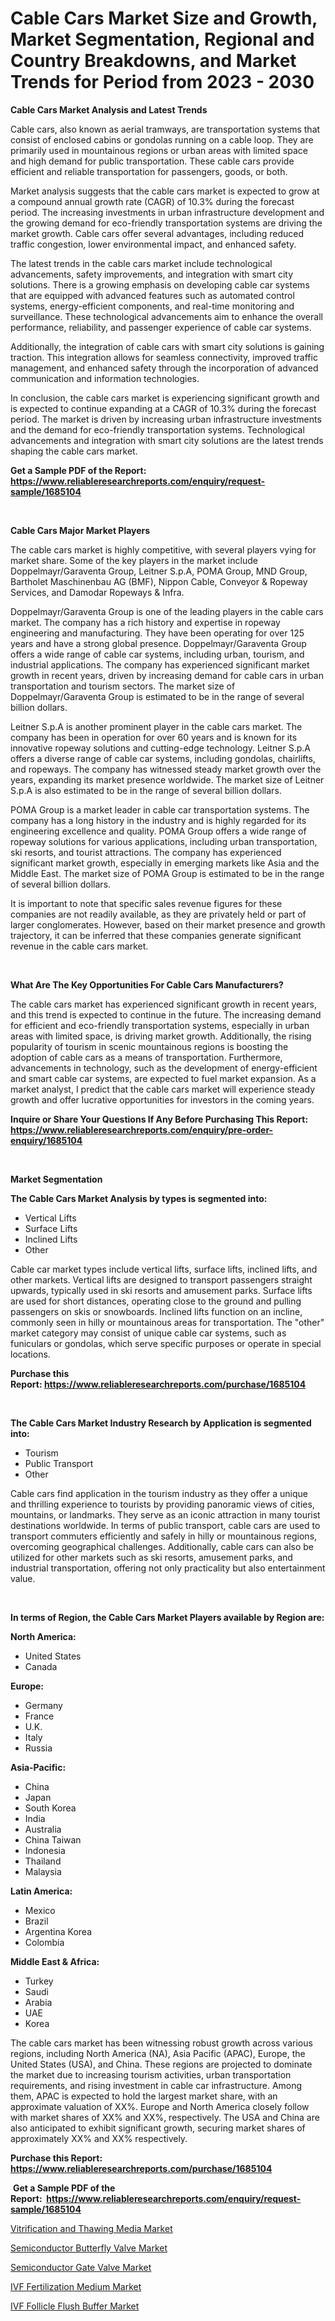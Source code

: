 <p><h1>Cable Cars Market Size and Growth, Market Segmentation, Regional and Country Breakdowns, and Market Trends for Period from 2023 -  2030</h1></p><p><strong>Cable Cars Market Analysis and Latest Trends</strong></p>
<p><p>Cable cars, also known as aerial tramways, are transportation systems that consist of enclosed cabins or gondolas running on a cable loop. They are primarily used in mountainous regions or urban areas with limited space and high demand for public transportation. These cable cars provide efficient and reliable transportation for passengers, goods, or both.</p><p>Market analysis suggests that the cable cars market is expected to grow at a compound annual growth rate (CAGR) of 10.3% during the forecast period. The increasing investments in urban infrastructure development and the growing demand for eco-friendly transportation systems are driving the market growth. Cable cars offer several advantages, including reduced traffic congestion, lower environmental impact, and enhanced safety.</p><p>The latest trends in the cable cars market include technological advancements, safety improvements, and integration with smart city solutions. There is a growing emphasis on developing cable car systems that are equipped with advanced features such as automated control systems, energy-efficient components, and real-time monitoring and surveillance. These technological advancements aim to enhance the overall performance, reliability, and passenger experience of cable car systems.</p><p>Additionally, the integration of cable cars with smart city solutions is gaining traction. This integration allows for seamless connectivity, improved traffic management, and enhanced safety through the incorporation of advanced communication and information technologies.</p><p>In conclusion, the cable cars market is experiencing significant growth and is expected to continue expanding at a CAGR of 10.3% during the forecast period. The market is driven by increasing urban infrastructure investments and the demand for eco-friendly transportation systems. Technological advancements and integration with smart city solutions are the latest trends shaping the cable cars market.</p></p>
<p><strong>Get a Sample PDF of the Report:&nbsp; <a href="https://www.reliableresearchreports.com/enquiry/request-sample/1685104">https://www.reliableresearchreports.com/enquiry/request-sample/1685104</a></strong></p>
<p>&nbsp;</p>
<p><strong>Cable Cars Major Market Players</strong></p>
<p><p>The cable cars market is highly competitive, with several players vying for market share. Some of the key players in the market include Doppelmayr/Garaventa Group, Leitner S.p.A, POMA Group, MND Group, Bartholet Maschinenbau AG (BMF), Nippon Cable, Conveyor & Ropeway Services, and Damodar Ropeways & Infra.</p><p>Doppelmayr/Garaventa Group is one of the leading players in the cable cars market. The company has a rich history and expertise in ropeway engineering and manufacturing. They have been operating for over 125 years and have a strong global presence. Doppelmayr/Garaventa Group offers a wide range of cable car systems, including urban, tourism, and industrial applications. The company has experienced significant market growth in recent years, driven by increasing demand for cable cars in urban transportation and tourism sectors. The market size of Doppelmayr/Garaventa Group is estimated to be in the range of several billion dollars.</p><p>Leitner S.p.A is another prominent player in the cable cars market. The company has been in operation for over 60 years and is known for its innovative ropeway solutions and cutting-edge technology. Leitner S.p.A offers a diverse range of cable car systems, including gondolas, chairlifts, and ropeways. The company has witnessed steady market growth over the years, expanding its market presence worldwide. The market size of Leitner S.p.A is also estimated to be in the range of several billion dollars.</p><p>POMA Group is a market leader in cable car transportation systems. The company has a long history in the industry and is highly regarded for its engineering excellence and quality. POMA Group offers a wide range of ropeway solutions for various applications, including urban transportation, ski resorts, and tourist attractions. The company has experienced significant market growth, especially in emerging markets like Asia and the Middle East. The market size of POMA Group is estimated to be in the range of several billion dollars.</p><p>It is important to note that specific sales revenue figures for these companies are not readily available, as they are privately held or part of larger conglomerates. However, based on their market presence and growth trajectory, it can be inferred that these companies generate significant revenue in the cable cars market.</p></p>
<p>&nbsp;</p>
<p><strong>What Are The Key Opportunities For Cable Cars Manufacturers?</strong></p>
<p><p>The cable cars market has experienced significant growth in recent years, and this trend is expected to continue in the future. The increasing demand for efficient and eco-friendly transportation systems, especially in urban areas with limited space, is driving market growth. Additionally, the rising popularity of tourism in scenic mountainous regions is boosting the adoption of cable cars as a means of transportation. Furthermore, advancements in technology, such as the development of energy-efficient and smart cable car systems, are expected to fuel market expansion. As a market analyst, I predict that the cable cars market will experience steady growth and offer lucrative opportunities for investors in the coming years.</p></p>
<p><strong>Inquire or Share Your Questions If Any Before Purchasing This Report: <a href="https://www.reliableresearchreports.com/enquiry/pre-order-enquiry/1685104">https://www.reliableresearchreports.com/enquiry/pre-order-enquiry/1685104</a></strong></p>
<p>&nbsp;</p>
<p><strong>Market Segmentation</strong></p>
<p><strong>The Cable Cars Market Analysis by types is segmented into:</strong></p>
<p><ul><li>Vertical Lifts</li><li>Surface Lifts</li><li>Inclined Lifts</li><li>Other</li></ul></p>
<p><p>Cable car market types include vertical lifts, surface lifts, inclined lifts, and other markets. Vertical lifts are designed to transport passengers straight upwards, typically used in ski resorts and amusement parks. Surface lifts are used for short distances, operating close to the ground and pulling passengers on skis or snowboards. Inclined lifts function on an incline, commonly seen in hilly or mountainous areas for transportation. The "other" market category may consist of unique cable car systems, such as funiculars or gondolas, which serve specific purposes or operate in special locations.</p></p>
<p><strong>Purchase this Report:&nbsp;<a href="https://www.reliableresearchreports.com/purchase/1685104">https://www.reliableresearchreports.com/purchase/1685104</a></strong></p>
<p>&nbsp;</p>
<p><strong>The Cable Cars Market Industry Research by Application is segmented into:</strong></p>
<p><ul><li>Tourism</li><li>Public Transport</li><li>Other</li></ul></p>
<p><p>Cable cars find application in the tourism industry as they offer a unique and thrilling experience to tourists by providing panoramic views of cities, mountains, or landmarks. They serve as an iconic attraction in many tourist destinations worldwide. In terms of public transport, cable cars are used to transport commuters efficiently and safely in hilly or mountainous regions, overcoming geographical challenges. Additionally, cable cars can also be utilized for other markets such as ski resorts, amusement parks, and industrial transportation, offering not only practicality but also entertainment value.</p></p>
<p>&nbsp;</p>
<p><strong>In terms of Region, the Cable Cars Market Players available by Region are:</strong></p>
<p>
    <p> <strong> North America: </strong>
        <ul>
            <li>United States</li>
            <li>Canada</li>
        </ul>
        </p> 
    <p> <strong> Europe: </strong>
        <ul>
            <li>Germany</li>
            <li>France</li>
            <li>U.K.</li>
            <li>Italy</li>
            <li>Russia</li>
        </ul>
        </p> 
    <p> <strong> Asia-Pacific: </strong>
        <ul>
            <li>China</li>
            <li>Japan</li>
            <li>South Korea</li>
            <li>India</li>
            <li>Australia</li>
            <li>China Taiwan</li>
            <li>Indonesia</li>
            <li>Thailand</li>
            <li>Malaysia</li>
        </ul>
        </p> 
    <p> <strong> Latin America: </strong>
        <ul>
            <li>Mexico</li>
            <li>Brazil</li>
            <li>Argentina Korea</li>
            <li>Colombia</li>
        </ul>
        </p> 
    <p> <strong> Middle East & Africa: </strong>
        <ul>
            <li>Turkey</li>
            <li>Saudi</li>
            <li>Arabia</li>
            <li>UAE</li>
            <li>Korea</li>
        </ul>
    </p>
    </p>
<p><p>The cable cars market has been witnessing robust growth across various regions, including North America (NA), Asia Pacific (APAC), Europe, the United States (USA), and China. These regions are projected to dominate the market due to increasing tourism activities, urban transportation requirements, and rising investment in cable car infrastructure. Among them, APAC is expected to hold the largest market share, with an approximate valuation of XX%. Europe and North America closely follow with market shares of XX% and XX%, respectively. The USA and China are also anticipated to exhibit significant growth, securing market shares of approximately XX% and XX% respectively.</p></p>
<p><strong>Purchase this Report: <a href="https://www.reliableresearchreports.com/purchase/1685104">https://www.reliableresearchreports.com/purchase/1685104</a></strong></p>
<p>&nbsp;<strong>Get a Sample PDF of the Report:&nbsp;&nbsp;<a href="https://www.reliableresearchreports.com/enquiry/request-sample/1685104">https://www.reliableresearchreports.com/enquiry/request-sample/1685104</a></strong></p>
<p><strong></strong></p>
<p><p><a href="https://www.linkedin.com/pulse/vitrification-thawing-media-market-size-share-global/">Vitrification and Thawing Media Market</a></p><p><a href="https://medium.com/@clayreinger/decoding-semiconductor-butterfly-valve-market-metrics-market-share-trends-and-growth-patterns-630f5c525c29">Semiconductor Butterfly Valve Market</a></p><p><a href="https://medium.com/@ardithlynch1906/semiconductor-gate-valve-market-outlook-industry-overview-and-forecast-2023-to-2030-9b76ce746b52">Semiconductor Gate Valve Market</a></p><p><a href="https://www.linkedin.com/pulse/ivf-fertilization-medium-market-research-report-unlocks-analysis/">IVF Fertilization Medium Market</a></p><p><a href="https://www.linkedin.com/pulse/ivf-follicle-flush-buffer-market-size-growth-forecast-from/">IVF Follicle Flush Buffer Market</a></p></p>